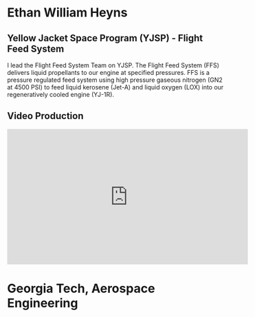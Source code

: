 # Ethan William Heyns

## Yellow Jacket Space Program (YJSP) - Flight Feed System

I lead the Flight Feed System Team on YJSP. The Flight Feed System (FFS) delivers liquid propellants to our engine at specified pressures. FFS is a pressure regulated feed system using high pressure gaseous nitrogen (GN2 at 4500 PSI) to feed liquid kerosene (Jet-A) and liquid oxygen (LOX) into our regeneratively cooled engine (YJ-1R).

## Video Production

<iframe width="560" height="315" src="https://www.youtube.com/embed/dfFs0QfVr_Y" title="YouTube video player" frameborder="0" allow="accelerometer; autoplay; clipboard-write; encrypted-media; gyroscope; picture-in-picture" allowfullscreen></iframe>


<br>

# Georgia Tech, Aerospace Engineering







